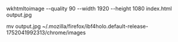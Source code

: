 wkhtmltoimage --quality 90 --width 1920 --height 1080 index.html output.jpg

mv output.jpg ~/.mozilla/firefox/ibf4holo.default-release-1752041992313/chrome/images
